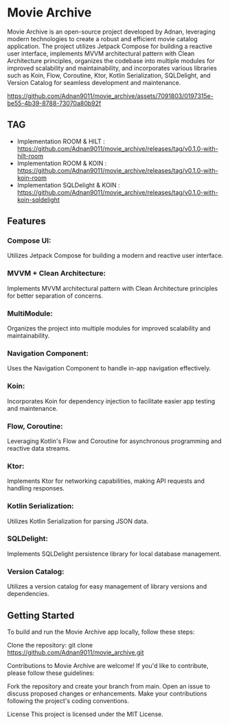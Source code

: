 # Movie Archive

Movie Archive is an open-source project developed by Adnan, leveraging modern technologies to create
a robust and efficient movie catalog application.
The project utilizes Jetpack Compose for building a reactive user interface, implements MVVM
architectural pattern with Clean Architecture principles, organizes the codebase into multiple
modules for improved scalability and maintainability, and incorporates various libraries such as
Koin, Flow, Coroutine, Ktor, Kotlin Serialization, SQLDelight, and Version Catalog for seamless
development and maintenance.

https://github.com/Adnan9011/movie_archive/assets/7091803/0197315e-be55-4b39-8788-73070a80b92f

## TAG

- Implementation ROOM & HILT :
  https://github.com/Adnan9011/movie_archive/releases/tag/v0.1.0-with-hilt-room
- Implementation ROOM & KOIN :
  https://github.com/Adnan9011/movie_archive/releases/tag/v0.1.0-with-koin-room
- Implementation SQLDelight & KOIN :
  https://github.com/Adnan9011/movie_archive/releases/tag/v0.1.0-with-koin-sqldelight

## Features

### Compose UI:

Utilizes Jetpack Compose for building a modern and reactive user interface.

### MVVM + Clean Architecture:

Implements MVVM architectural pattern with Clean Architecture principles for better separation of
concerns.

### MultiModule:

Organizes the project into multiple modules for improved scalability and maintainability.

### Navigation Component:

Uses the Navigation Component to handle in-app navigation effectively.

### Koin:

Incorporates Koin for dependency injection to facilitate easier app testing and maintenance.

### Flow, Coroutine:

Leveraging Kotlin's Flow and Coroutine for asynchronous programming and reactive data streams.

### Ktor:

Implements Ktor for networking capabilities, making API requests and handling responses.

### Kotlin Serialization:

Utilizes Kotlin Serialization for parsing JSON data.

### SQLDelight:

Implements SQLDelight persistence library for local database management.

### Version Catalog:

Utilizes a version catalog for easy management of library versions and dependencies.

## Getting Started

To build and run the Movie Archive app locally, follow these steps:

Clone the repository: git clone https://github.com/Adnan9011/movie_archive.git

Contributions to Movie Archive are welcome! If you'd like to contribute, please follow these
guidelines:

Fork the repository and create your branch from main.
Open an issue to discuss proposed changes or enhancements.
Make your contributions following the project's coding conventions.

License
This project is licensed under the MIT License.